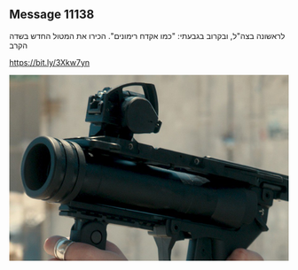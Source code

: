 ## Message 11138

לראשונה בצה"ל, ובקרוב בגבעתי:
"כמו אקדח רימונים". הכירו את המטול החדש בשדה הקרב

https://bit.ly/3Xkw7yn

![Photo](11138/11138_photo.jpg)
